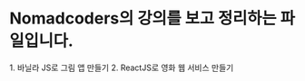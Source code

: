 <h1>Nomadcoders의 강의를 보고 정리하는 파일입니다.</h1>
<span style="margin-top: 10px;">
  1. 바닐라 JS로 그림 앱 만들기
  2. ReactJS로 영화 웹 서비스 만들기
</span>
